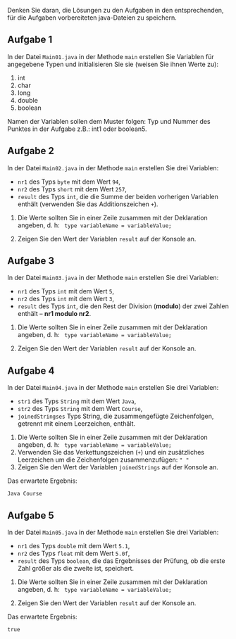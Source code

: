 Denken Sie daran, die Lösungen zu den Aufgaben in den entsprechenden, für die Aufgaben vorbereiteten java-Dateien zu speichern.  

## Aufgabe 1

In der Datei `Main01.java` in der Methode `main` erstellen Sie Variablen für angegebene Typen und initialisieren Sie sie (weisen Sie ihnen Werte zu):


1. int
2. char
3. long
4. double
5. boolean

Namen der Variablen sollen dem Muster folgen: Typ und Nummer des Punktes in der Aufgabe z.B.: int1 oder boolean5.


## Aufgabe 2

In der Datei `Main02.java` in der Methode `main` erstellen Sie drei Variablen:  
- `nr1` des Typs `byte` mit dem Wert `94`,
- `nr2` des Typs `short` mit dem Wert `257`,
- `result` des Typs `int`, die die Summe der beiden vorherigen Variablen enthält (verwenden Sie das Additionszeichen `+`).

1. Die Werte sollten Sie in einer Zeile zusammen mit der Deklaration angeben, d. h:
```` type variableName = variableValue;````

2. Zeigen Sie den Wert der Variablen `result` auf der Konsole an.


## Aufgabe 3

In der Datei `Main03.java` in der Methode `main` erstellen Sie drei Variablen:  
- `nr1` des Typs `int` mit dem Wert `5`,
- `nr2` des Typs `int` mit dem Wert `3`,
- `result` des Typs `int`, die den Rest der Division (**modulo**) der zwei Zahlen enthält – **nr1 modulo nr2**.
1. Die Werte sollten Sie in einer Zeile zusammen mit der Deklaration angeben, d. h:
```` type variableName = variableValue;````

2. Zeigen Sie den Wert der Variablen `result` auf der Konsole an.


## Aufgabe 4

In der Datei `Main04.java` in der Methode `main` erstellen Sie drei Variablen:  
- `str1` des Typs `String` mit dem Wert `Java`,
- `str2` des Typs `String` mit dem Wert `Course`,
- `joinedStringses` Typs String, die zusammengefügte Zeichenfolgen, getrennt mit einem Leerzeichen, enthält.

1. Die Werte sollten Sie in einer Zeile zusammen mit der Deklaration angeben, d. h:
```` type variableName = variableValue;````
2. Verwenden Sie das Verkettungszeichen (`+`) und ein zusätzliches Leerzeichen um die Zeichenfolgen zusammenzufügen: 
```" "```
3. Zeigen Sie den Wert der Variablen `joinedStrings` auf der Konsole an.

Das erwartete Ergebnis:
````
Java Course
````


## Aufgabe 5


In der Datei `Main05.java` in der Methode `main` erstellen Sie drei Variablen:  
- `nr1` des Typs `double` mit dem Wert `5.1`,
- `nr2` des Typs `float` mit dem Wert `5.0f`,
- `result` des Typs `boolean`, die das Ergebnisses der Prüfung, ob die erste Zahl größer als die zweite ist, speichert.

1. Die Werte sollten Sie in einer Zeile zusammen mit der Deklaration angeben, d. h:
```` type variableName = variableValue;````

3. Zeigen Sie den Wert der Variablen `result` auf der Konsole an.

Das erwartete Ergebnis:
````
true
````
